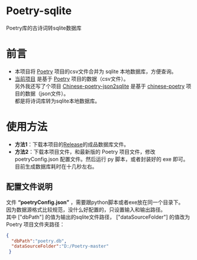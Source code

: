 # Poetry-sqlite
Poetry库的古诗词转sqlite数据库

# 前言
* 本项目将 [Poetry](https://github.com/Werneror/Poetry) 项目的csv文件合并为 sqlite 本地数据库，方便查询。
* [当前项目](https://github.com/tp1415926535/Poetry-sqlite) 是基于 [Poetry](https://github.com/Werneror/Poetry) 项目的数据（csv文件）。      
  另外我还写了个项目 [Chinese-poetry-json2sqlite](https://github.com/tp1415926535/Chinese-poetry-json2sqlite) 是基于 [chinese-poetry](https://github.com/chinese-poetry/chinese-poetry) 项目的数据（json文件）。      
  都是将诗词库转为sqlite本地数据库。
  
# 使用方法
* **方法1**：下载本项目的[Release](https://github.com/tp1415926535/Poetry-sqlite/releases/latest)的成品数据库文件。    
* **方法2**：下载本项目文件，和最新版的 Poetry 项目文件，修改 poetryConfig.json 配置文件。然后运行 py 脚本，或者封装好的 exe 即可。目前生成数据库耗时在十几秒左右。

## 配置文件说明
文件 **“poetryConfig.json”** ，需要跟python脚本或者exe放在同一个目录下。       
因为数据源格式比较规范，没什么好配置的，只设置输入和输出路径。     
其中 ["dbPath"] 的值为输出的sqlite文件路径，  ["dataSourceFolder"] 的值改为 Poetry 项目文件夹路径：
```json
{
  "dbPath":"poetry.db",
  "dataSourceFolder":"D:/Poetry-master"
 }
```
